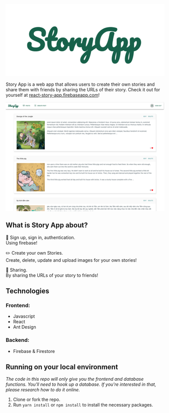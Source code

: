 ![logo](https://github.com/phongcolongchong/react-story-app/blob/master/images/logo.png?raw=true)

Story App is a web app that allows users to create their own stories and share them with friends by sharing the URLs of their story.
Check it out for yourself at [react-story-app.firebaseapp.com](https://react-story-app.firebaseapp.com/)!

![screenshot1](https://github.com/phongcolongchong/react-story-app/blob/master/images/screen-shot-1.png?raw=true)

## What is Story App about?

:closed_lock_with_key: Sign up, sign in, authentication.  
Using firebase!

:pencil2: Create your own Stories.  
Create, delete, update and upload images for your own stories!

:link: Sharing.  
By sharing the URLs of your story to friends!

## Technologies
### Frontend:

* Javascript
* React
* Ant Design

### Backend:

* Firebase & Firestore

## Running on your local environment

*The code in this repo will only give you the frontend and database functions.
You'll need to hook up a database.
If you're interested in that, please research how to do it online.*

  1. Clone or fork the repo.
  1. Run ```yarn install``` or ```npm install``` to install the necessary packages.
